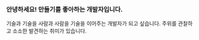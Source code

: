 ### 안녕하세요! 만들기를 좋아하는 개발자입니다.
기술과 기술을 사람과 사람을 기술을 이어주는 개발자가 되고 싶습니다.
주위를 관찰하고 소소한 발견하는 취미가 있습니다.






<!--
**gaya8487/gaya8487** is a ✨ _special_ ✨ repository because its `README.md` (this file) appears on your GitHub profile.

Here are some ideas to get you started:

- 🔭 I’m currently working on ...
- 🌱 I’m currently learning ...
- 👯 I’m looking to collaborate on ...
- 🤔 I’m looking for help with ...
- 💬 Ask me about ...
- 📫 How to reach me: ...
- 😄 Pronouns: ...
- ⚡ Fun fact: ...
-->
